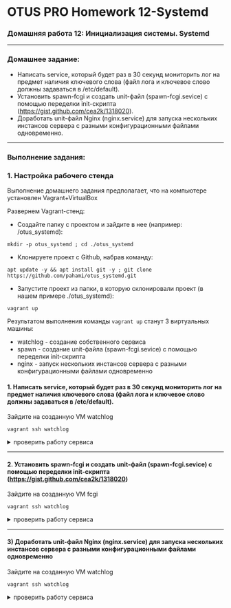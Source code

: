 # OTUS PRO Homework 12-Systemd

### Домашняя работа 12: Инициализация системы. Systemd
---
### Домашнее задание:
   - Написать service, который будет раз в 30 секунд мониторить лог на предмет наличия ключевого слова (файл лога и ключевое слово должны задаваться в /etc/default).  
   - Установить spawn-fcgi и создать unit-файл (spawn-fcgi.sevice) с помощью переделки init-скрипта (https://gist.github.com/cea2k/1318020).  
   - Доработать unit-файл Nginx (nginx.service) для запуска нескольких инстансов сервера с разными конфигурационными файлами одновременно.
---
### Выполнение задания:

### 1. Настройка рабочего стенда

Выполнение домашнего задания предполагает, что на компьютере установлен Vagrant+VirtualBox   

Развернем Vagrant-стенд:
  - Создайте папку с проектом и зайдите в нее (например: /otus_systemd):
```
mkdir -p otus_systemd ; cd ./otus_systemd
```
  - Клонируете проект с Github, набрав команду:
```
apt update -y && apt install git -y ; git clone https://github.com/pahami/otus_systemd.git
```
  - Запустите проект из папки, в которую склонировали проект (в нашем примере ./otus_systemd):
```
vagrant up
```
Результатом выполнения команды `vagrant up` станут 3 виртуальных машины:
 - watchlog - создание собственного сервиса
 - spawn - создание unit-файла (spawn-fcgi.sevice) с помощью переделки init-скрипта
 - nginx - запуск нескольких инстансов сервера с разными конфигурационными файлами одновременно


#### 1. Написать service, который будет раз в 30 секунд мониторить лог на предмет наличия ключевого слова (файл лога и ключевое слово должны задаваться в /etc/default).

Зайдите на созданную VM watchlog
```
vagrant ssh watchlog
```

<details>
<summary>проверить работу сервиса</summary>
- Что бы проверить работу сервиса, необходимо выполнить следующую команду на целевой машине:

```
tail -n 1000 /var/log/syslog  | grep word
```
</details>

---
#### 2. Установить spawn-fcgi и создать unit-файл (spawn-fcgi.sevice) с помощью переделки init-скрипта (https://gist.github.com/cea2k/1318020)

Зайдите на созданную VM fcgi
```
vagrant ssh watchlog
```

<details>
<summary>проверить работу сервиса</summary>
- Что бы проверить работу сервиса, необходимо выполнить следующую команду на целевой машине:

```
systemctl status spawn-fcgi
```
</details>

---
#### 3) Доработать unit-файл Nginx (nginx.service) для запуска нескольких инстансов сервера с разными конфигурационными файлами одновременно

Зайдите на созданную VM watchlog
```
vagrant ssh watchlog
```

<details>
<summary>проверить работу сервиса</summary>
- Что бы проверить работу сервиса, необходимо выполнить следующую команду на целевой машине:

```
systemctl status nginx@first
systemctl status nginx@second
```
</details>
